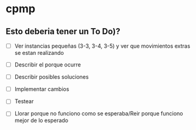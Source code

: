# cpmp

## Esto deberia tener un To Do)?

* [ ] Ver instancias pequeñas (3-3, 3-4, 3-5) y ver que movimientos extras se estan realizando
* [ ] Describir el porque ocurre 
* [ ] Describir posibles soluciones
* [ ] Implementar cambios
* [ ] Testear
* [ ] Llorar porque no funciono como se esperaba/Reir porque funciono mejor de lo esperado

